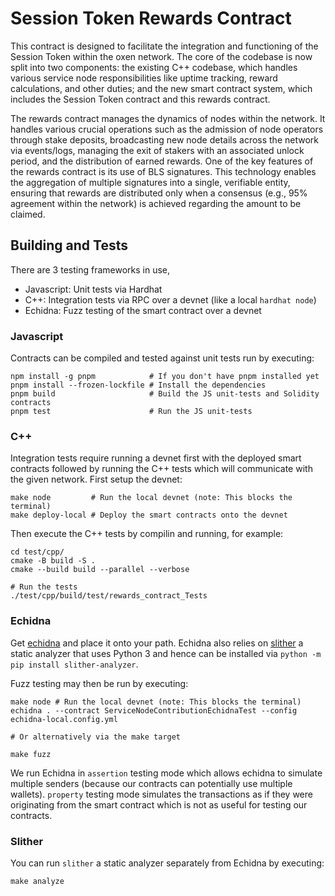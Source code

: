 # Session Token Rewards Contract

This contract is designed to facilitate the integration and functioning of the
Session Token within the oxen network. The core of the codebase is now split
into two components: the existing C++ codebase, which handles various service
node responsibilities like uptime tracking, reward calculations, and other
duties; and the new smart contract system, which includes the Session Token
contract and this rewards contract.

The rewards contract manages the dynamics of nodes within the network. It
handles various crucial operations such as the admission of node operators
through stake deposits, broadcasting new node details across the network via
events/logs, managing the exit of stakers with an associated unlock period, and
the distribution of earned rewards. One of the key features of the rewards
contract is its use of BLS signatures. This technology enables the aggregation
of multiple signatures into a single, verifiable entity, ensuring that rewards
are distributed only when a consensus (e.g., 95% agreement within the network)
is achieved regarding the amount to be claimed.

## Building and Tests

There are 3 testing frameworks in use,

  - Javascript: Unit tests via Hardhat
  - C++: Integration tests via RPC over a devnet (like a local `hardhat node`)
  - Echidna: Fuzz testing of the smart contract over a devnet

### Javascript

Contracts can be compiled and tested against unit tests run by executing:

```
npm install -g pnpm            # If you don't have pnpm installed yet
pnpm install --frozen-lockfile # Install the dependencies
pnpm build                     # Build the JS unit-tests and Solidity contracts
pnpm test                      # Run the JS unit-tests
```

### C++

Integration tests require running a devnet first with the deployed smart
contracts followed by running the C++ tests which will communicate with the
given network. First setup the devnet:

```
make node         # Run the local devnet (note: This blocks the terminal)
make deploy-local # Deploy the smart contracts onto the devnet
```

Then execute the C++ tests by compilin and running, for example:

```
cd test/cpp/
cmake -B build -S .
cmake --build build --parallel --verbose

# Run the tests
./test/cpp/build/test/rewards_contract_Tests
```

### Echidna

Get [echidna](https://github.com/crytic/echidna) and place it onto your path.
Echidna also relies on [slither](https://github.com/crytic/slither) a static
analyzer that uses Python 3 and hence can be installed via
`python -m pip install slither-analyzer`.

Fuzz testing may then be run by executing:

```
make node # Run the local devnet (note: This blocks the terminal)
echidna . --contract ServiceNodeContributionEchidnaTest --config echidna-local.config.yml

# Or alternatively via the make target

make fuzz
```

We run Echidna in `assertion` testing mode which allows echidna to simulate
multiple senders (because our contracts can potentially use multiple wallets).
`property` testing mode simulates the transactions as if they were originating
from the smart contract which is not as useful for testing our contracts.

### Slither

You can run `slither` a static analyzer separately from Echidna by executing:

```
make analyze
```
